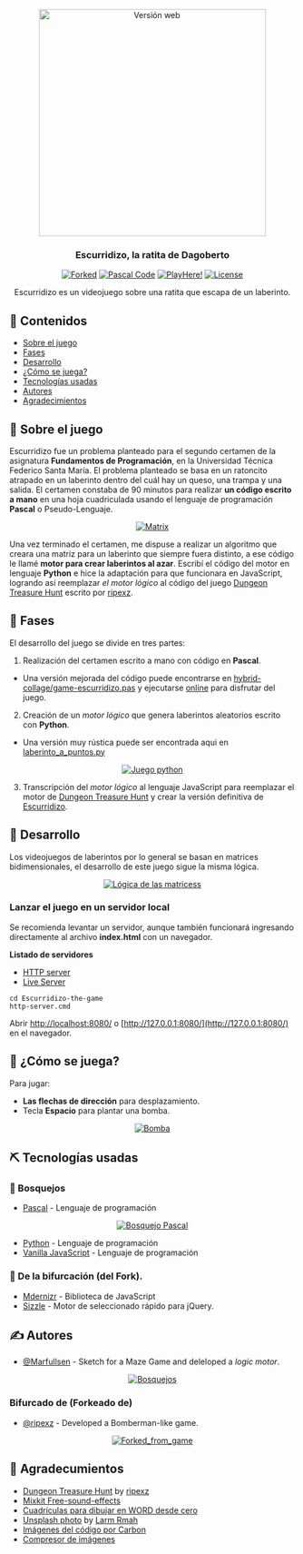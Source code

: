 <p align="center">
  <a href="https://marfullsen.github.io/Escurridizo-the-game/" rel="noopener">
 <img width=400px height=400px src="./docs/img/escurridizo-web.png" alt="Versión web"></a>
</p>

<h3 align="center">Escurridizo, la ratita de Dagoberto</h3>

<div align="center">

[![Forked](https://img.shields.io/badge/Forked%20from-ripexz-green)](https://github.com/ripexz/dungeon-treasure-hunt)
[![Pascal Code](https://img.shields.io/badge/Code-Pascal-blue.svg)](https://github.com/Marfullsen/hybrid-collage/blob/master/game-escurridizo.pas)
[![PlayHere!](https://img.shields.io/badge/¡Juega-Aquí!-green.svg)](https://marfullsen.github.io/Escurridizo-the-game/)
[![License](https://img.shields.io/badge/license-MIT-blue.svg)](/LICENSE.txt)

</div>

<p align="center">Escurridizo es un videojuego sobre una ratita que escapa de un laberinto.
    <br> 
</p>

## 📝 Contenidos

- [Sobre el juego](#about)
- [Fases](#getting_started)
- [Desarrollo](#deployment)
- [¿Cómo se juega?](#usage)
- [Tecnologías usadas](#built_using)
- [Autores](#authors)
- [Agradecimientos](#acknowledgement)

## 🧐 Sobre el juego <a name = "about"></a>

Escurridizo fue un problema planteado para el segundo certamen de la asignatura **Fundamentos de Programación**, en la Universidad Técnica Federico Santa María. El problema planteado se basa en un ratoncito atrapado en un laberinto dentro del cuál hay un queso, una trampa y una salida. El certamen constaba de 90 minutos para realizar **un código escrito a mano** en una hoja cuadriculada usando el lenguaje de programación **Pascal** o Pseudo-Lenguaje.

<p align="center">
  <a href="https://marfullsen.github.io/Escurridizo-the-game/" rel="noopener">
 <img src="./docs/img/matrix.png" alt="Matrix"></a>
</p>

Una vez terminado el certamen, me dispuse a realizar un algoritmo que creara una matriz para un laberinto que siempre fuera distinto, a ese código le llamé **motor para crear laberintos al azar**. Escribí el código del motor en lenguaje **Python** e hice la adaptación para que funcionara en JavaScript, logrando así reemplazar _el motor lógico_ al código del juego [Dungeon Treasure Hunt](https://github.com/ripexz/dungeon-treasure-hunt) escrito por [ripexz](https://github.com/ripexz/).

## 🏁 Fases <a name = "getting_started"></a>

El desarrollo del juego se divide en tres partes:
1. Realización del certamen escrito a mano con código en **Pascal**.
  - Una versión mejorada del código puede encontrarse en [hybrid-collage/game-escurridizo.pas](https://github.com/Marfullsen/hybrid-collage/blob/master/game-escurridizo.pas) y ejecutarse [online](https://www.onlinegdb.com/online_pascal_compiler) para disfrutar del juego.
2. Creación de un _motor lógico_ que genera laberintos aleatorios escrito con **Python**.
  - Una versión muy rústica puede ser encontrada aqui en [laberinto_a_puntos.py](./docs/code/laberinto_a_puntos.py)

<p align="center">
  <a href="./docs/code/laberinto_a_puntos.py" rel="noopener">
 <img src="./docs/img/escurridizo-python.png" alt="Juego python"></a>
</p>

3. Transcripción del _motor lógico_ al lenguaje JavaScript para reemplazar el motor de [Dungeon Treasure Hunt](https://github.com/ripexz/dungeon-treasure-hunt) y crear la versión definitiva de [Escurridizo](https://marfullsen.github.io/Escurridizo-the-game/).

## 🚀 Desarrollo <a name = "deployment"></a>

Los videojuegos de laberintos por lo general se basan en matrices bidimensionales, el desarrollo de este juego sigue la misma lógica.

<p align="center">
  <a href="./docs/code/logica-matrices.jpg" rel="noopener">
 <img src="./docs/img/logica-matrices.jpg" alt="Lógica de las matricess"></a>
</p>

### Lanzar el juego en un servidor local

Se recomienda levantar un servidor, aunque también funcionará ingresando directamente al archivo **index.html** con un navegador.

**Listado de servidores**
- [HTTP server](https://www.npmjs.com/package/http-server)
- [Live Server](https://marketplace.visualstudio.com/items?itemName=ritwickdey.LiveServer)

```
cd Escurridizo-the-game
http-server.cmd
```

Abrir [http://localhost:8080/](http://localhost:8080/) o [http://127.0.0.1:8080/](http://127.0.0.1:8080/) en el navegador.

## 🎈 ¿Cómo se juega? <a name="usage"></a>

Para jugar: 
- **Las flechas de dirección** para desplazamiento.
- Tecla **Espacio** para plantar una bomba.

<p align="center">
  <a href="./docs/code/bomb.png" rel="noopener">
 <img src="./docs/img/bomb.png" alt="Bomba"></a>
</p>

## ⛏️ Tecnologías usadas <a name = "built_using"></a>

### 🔧 Bosquejos
- [Pascal](https://www.freepascal.org/) - Lenguaje de programación

<p align="center">
  <a href="https://github.com/Marfullsen/hybrid-collage/blob/master/game-escurridizo.pas" rel="noopener">
 <img src="./docs/img/escurridizo-pascal.png" alt="Bosquejo Pascal"></a>
</p>

- [Python](https://www.python.org/) - Lenguaje de programación
- [Vanilla JavaScript](https://www.javascript.com/) - Lenguaje de programación

### 🔧 De la bifurcación (del Fork).
- [Mdernizr](https://modernizr.com/) -  Biblioteca de JavaScript
- [Sizzle](https://sizzlejs.com/) - Motor de seleccionado rápido para jQuery.

## ✍️ Autores <a name = "authors"></a>

- [@Marfullsen](https://github.com/Marfullsen/) - Sketch for a Maze Game and deleloped a _logic motor_.

<p align="center">
  <a href="./docs/img/labyrinth-sketch.png" rel="noopener">
 <img src="./docs/img/labyrinth-sketch.png" alt="Bosquejos"></a>
</p>

### Bifurcado de (Forkeado de)
- [@ripexz](https://github.com/ripexz/) - Developed a Bomberman-like game.

<p align="center">
  <a href="https://ripexz.github.io/dungeon-treasure-hunt/" rel="noopener">
 <img src="./docs/img/dungeon-treasure-hunt.png" alt="Forked_from_game"></a>
</p>

## 🎉 Agradecumientos <a name = "acknowledgement"></a>

- [Dungeon Treasure Hunt](https://github.com/ripexz/dungeon-treasure-hunt) by [ripexz](https://github.com/ripexz/)
- [Mixkit Free-sound-effects](https://mixkit.co/free-sound-effects/)
- [Cuadrículas para dibujar en WORD desde cero](https://www.youtube.com/watch?v=Qfhf6i_Yjkc)
- [Unsplash photo](https://unsplash.com/photos/1cvEeuJKYto) by [Larm Rmah](https://unsplash.com/@larm)
- [Imágenes del código por Carbon](https://carbon.now.sh/)
- [Compresor de imágenes](https://compresspng.com/)